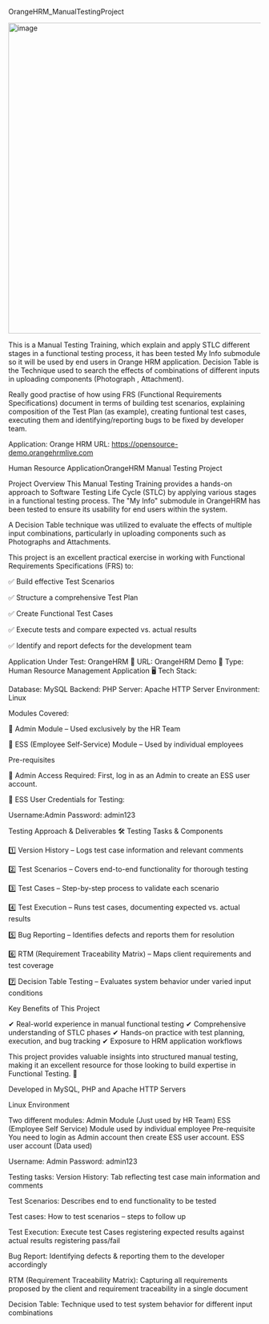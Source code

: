 OrangeHRM_ManualTestingProject


<img width="620" alt="image" src="https://github.com/user-attachments/assets/88915af0-256a-4513-91ad-813eda28be3e" />

This is a Manual Testing Training, which explain and apply STLC different stages in a functional testing process, it has been tested My Info submodule so it will be used by end users in Orange HRM application. Decision Table is the Technique used to search the effects of combinations of different inputs in uploading components (Photograph , Attachment).

Really good practise of how using FRS (Functional Requirements Specifications) document in terms of building test scenarios, explaining composition of the Test Plan (as example), creating funtional test cases, executing them and identifying/reporting bugs to be fixed by developer team.

Application: Orange HRM
URL: https://opensource-demo.orangehrmlive.com

Human Resource ApplicationOrangeHRM Manual Testing Project


Project Overview
This Manual Testing Training provides a hands-on approach to Software Testing Life Cycle (STLC) by applying various stages in a functional testing process. The "My Info" submodule in OrangeHRM has been tested to ensure its usability for end users within the system.

A Decision Table technique was utilized to evaluate the effects of multiple input combinations, particularly in uploading components such as Photographs and Attachments.


This project is an excellent practical exercise in working with Functional Requirements Specifications (FRS) to:

✅ Build effective Test Scenarios

✅ Structure a comprehensive Test Plan

✅ Create Functional Test Cases

✅ Execute tests and compare expected vs. actual results

✅ Identify and report defects for the development team



Application Under Test: OrangeHRM
🔗 URL: OrangeHRM Demo
💼 Type: Human Resource Management Application
🖥️ Tech Stack:


Database: MySQL
Backend: PHP
Server: Apache HTTP Server
Environment: Linux

Modules Covered:

🔹 Admin Module – Used exclusively by the HR Team

🔹 ESS (Employee Self-Service) Module – Used by individual employees


Pre-requisites

🔹 Admin Access Required: First, log in as an Admin to create an ESS user account.

🔹 ESS User Credentials for Testing:


Username:Admin
Password: admin123

Testing Approach & Deliverables
🛠️ Testing Tasks & Components

1️⃣ Version History – Logs test case information and relevant comments

2️⃣ Test Scenarios – Covers end-to-end functionality for thorough testing

3️⃣ Test Cases – Step-by-step process to validate each scenario

4️⃣ Test Execution – Runs test cases, documenting expected vs. actual results

5️⃣ Bug Reporting – Identifies defects and reports them for resolution

6️⃣ RTM (Requirement Traceability Matrix) – Maps client requirements and test coverage

7️⃣ Decision Table Testing – Evaluates system behavior under varied input conditions


Key Benefits of This Project

✔ Real-world experience in manual functional testing
✔ Comprehensive understanding of STLC phases
✔ Hands-on practice with test planning, execution, and bug tracking
✔ Exposure to HRM application workflows


This project provides valuable insights into structured manual testing, making it an excellent resource for those looking to build expertise in Functional Testing. 🚀

Developed in MySQL, PHP and Apache HTTP Servers

Linux Environment

Two different modules:
Admin Module (Just used by HR Team)
ESS (Employee Self Service) Module used by individual employee
Pre-requisite
You need to login as Admin account then create ESS user account.
ESS user account (Data used)

Username: Admin
Password: admin123

Testing tasks:
Version History: Tab reflecting test case main information and comments

Test Scenarios: Describes end to end functionality to be tested

Test cases: How to test scenarios – steps to follow up

Test Execution: Execute test Cases registering expected results against actual results registering pass/fail

Bug Report: Identifying defects & reporting them to the developer accordingly

RTM (Requirement Traceability Matrix): Capturing all requirements proposed by the client and requirement traceability in a single document

Decision Table: Technique used to test system behavior for different input combinations
